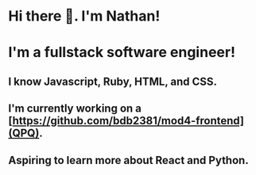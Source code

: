# Hi there 👋. I'm Nathan!

# I'm a fullstack software engineer! 
## I know Javascript, Ruby, HTML, and CSS. 
## I'm currently working on a [https://github.com/bdb2381/mod4-frontend](QPQ).
## Aspiring to learn more about React and Python.

<!--
**hellonathanchung/hellonathanchung** is a ✨ _special_ ✨ repository because its `README.md` (this file) appears on your GitHub profile.


- 🔭 I’m currently working on a b
- 🌱 I’m currently learning ...
- 👯 I’m looking to collaborate on ...
- 🤔 I’m looking for help with ...
- 💬 Ask me about ...
- 📫 How to reach me: ...
- 😄 Pronouns: ...
- ⚡ Fun fact: ...
-->

